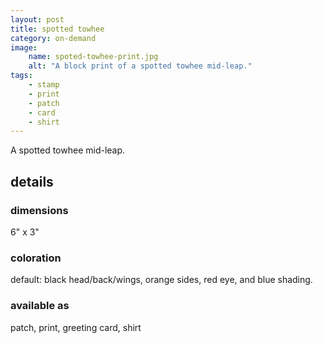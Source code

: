 ```yaml
---
layout: post
title: spotted towhee
category: on-demand
image: 
    name: spoted-towhee-print.jpg
    alt: "A block print of a spotted towhee mid-leap."
tags:
    - stamp
    - print
    - patch
    - card
    - shirt
---
```


A spotted towhee mid-leap.

## details

### dimensions

6" x 3"

### coloration

default: black head/back/wings, orange sides, red eye, and blue shading.

### available as

patch, print, greeting card, shirt

